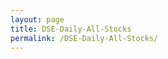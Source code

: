 ```yaml
---
layout: page
title: DSE-Daily-All-Stocks
permalink: /DSE-Daily-All-Stocks/
---
```


<br>
<br>
<div id="output"></div>
<!-- Load Babel -->
<script src="https://unpkg.com/babel-standalone@6/babel.min.js"></script>
<!-- Your custom script here -->
<script type="text/babel">

	var list = ["1JANATAMF","1STPRIMFMF","AAMRANET","AAMRATECH","ABB1STMF","ABBANK","ACFL","ACI","ACIFORMULA","ACMELAB","ACTIVEFINE","ADNTEL","ADVENT","AFCAGRO","AFTABAUTO","AGNISYSL","AGRANINS","AIBL1STIMF","AIL","ALARABANK","AL-HAJTEX","ALIF","ALLTEX","AMANFEED","AMBEEPHA","AMCL(PRAN)","ANLIMAYARN","ANWARGALV","APEXFOODS","APEXFOOT","APEXSPINN","APEXTANRY","APOLOISPAT","ARAMIT","ARAMITCEM","ARGONDENIM","ASIAINS","ASIAPACINS","ATCSLGF","ATLASBANG","AZIZPIPES","BANGAS","BANKASIA","BARKAPOWER","BATASHOE","BATBC","BAYLEASING","BBS","BBSCABLES","BDAUTOCA","BDCOM","BDFINANCE","BDLAMPS","BDTHAI","BDWELDING","BEACHHATCH","BEACONPHAR","BENGALWTL","BERGERPBL","BEXIMCO","BGIC","BIFC","BNICL","BPML","BRACBANK","BSC","BSCCL","BSRMLTD","BSRMSTEEL","BXPHARMA","BXSYNTH","CAPMBDBLMF","CAPMIBBLMF","CENTRALINS","CENTRALPHL","CITYBANK","CITYGENINS","CNATEX","CONFIDCEM","CONTININS","COPPERTECH","CVOPRL","DACCADYE","DAFODILCOM","DBH","DBH1STMF","DELTALIFE","DELTASPINN","DESCO","DESHBANDHU","DHAKABANK","DHAKAINS","DOREENPWR","DSHGARME","DSSL","DULAMIACOT","DUTCHBANGL","EASTERNINS","EASTLAND","EASTRNLUB","EBL","EBL1STMF","EBLNRBMF","ECABLES","EHL","EMERALDOIL","ENVOYTEX","ESQUIRENIT","ETL","EXIM1STMF","EXIMBANK","FAMILYTEX","FARCHEM","FAREASTFIN","FAREASTLIF","FASFIN","FBFIF","FEDERALINS","FEKDIL","FINEFOODS","FIRSTFIN","FIRSTSBANK","FORTUNE","FUWANGCER","FUWANGFOOD","GBBPOWER","GEMINISEA","GENEXIL","GENNEXT","GHAIL","GHCL","GLAXOSMITH","GLOBALINS","GOLDENSON","GP","GPHISPAT","GQBALLPEN","GRAMEENS2","GREENDELMF","GREENDELT","GSPFINANCE","HAKKANIPUL","HEIDELBCEM","HFL","HRTEX","HWAWELLTEX","IBNSINA","IBP","ICB","ICB3RDNRB","ICBAGRANI1","ICBAMCL2ND","ICBEPMF1S1","ICBIBANK","ICBSONALI1","IDLC","IFADAUTOS","IFIC","IFIC1STMF","IFILISLMF1","ILFSL","IMAMBUTTON","INTECH","INTRACO","IPDC","ISLAMIBANK","ISLAMICFIN","ISLAMIINS","ISNLTD","ITC","JAMUNABANK","JAMUNAOIL","JANATAINS","JMISMDL","JUTESPINN","KARNAPHULI","KAY&QUE","KBPPWBIL","KDSALTD","KEYACOSMET","KOHINOOR","KPCL","KPPL","KTL","LANKABAFIN","LEGACYFOOT","LHBL","LIBRAINFU","LINDEBD","LRGLOBMF1","MAKSONSPIN","MALEKSPIN","MARICO","MATINSPINN","MBL1STMF","MEGCONMILK","MEGHNACEM","MEGHNALIFE","MEGHNAPET","MERCANBANK","MERCINS","METROSPIN","MHSML","MICEMENT","MIDASFIN","MIRACLEIND","MITHUNKNIT","MJLBD","MLDYEING","MONNOCERA","MONNOSTAF","MPETROLEUM","MTB","NAHEEACP","NATLIFEINS","NAVANACNG","NBL","NCCBANK","NCCBLMF1","NEWLINE","NFML","NHFIL","NITOLINS","NLI1STMF","NORTHERN","NORTHRNINS","NPOLYMAR","NTC","NTLTUBES","NURANI","OAL","OIMEX","OLYMPIC","ONEBANKLTD","ORIONINFU","ORIONPHARM","PADMALIFE","PADMAOIL","PARAMOUNT","PDL","PENINSULA","PEOPLESINS","PF1STMF","PHARMAID","PHENIXINS","PHOENIXFIN","PHPMF1","PIONEERINS","POPULAR1MF","POPULARLIF","POWERGRID","PRAGATIINS","PRAGATILIF","PREMIERBAN","PREMIERCEM","PREMIERLEA","PRIME1ICBA","PRIMEBANK","PRIMEFIN","PRIMEINSUR","PRIMELIFE","PRIMETEX","PROGRESLIF","PROVATIINS","PTL","PUBALIBANK","PURABIGEN","QUASEMIND","QUEENSOUTH","RAHIMTEXT","RAKCERAMIC","RANFOUNDRY","RDFOOD","RECKITTBEN","REGENTTEX","RELIANCE1","RELIANCINS","RENATA","RENWICKJA","REPUBLIC","RINGSHINE","RNSPIN","RSRMSTEEL","RUNNERAUTO","RUPALIBANK","RUPALIINS","RUPALILIFE","SAFKOSPINN","SAIFPOWER","SAIHAMCOT","SAIHAMTEX","SALAMCRST","SALVOCHEM","SAMATALETH","SAMORITA","SANDHANINS","SAPORTL","SAVAREFR","SEAPEARL","SEBL1STMF","SEMLFBSLGF","SEMLIBBLSF","SEMLLECMF","SHAHJABANK","SHASHADNIM","SHEPHERD","SHURWID","SHYAMPSUG","SIBL","SILCOPHL","SILVAPHL","SIMTEX","SINGERBD","SINOBANGLA","SKTRIMS","SONALIANSH","SONARBAINS","SONARGAON","SOUTHEASTB","SPCERAMICS","SPCL","SQUARETEXT","SQURPHARMA","SSSTEEL","STANCERAM","STANDARINS","STANDBANKL","STYLECRAFT","SUMITPOWER","SUNLIFEINS","TAKAFULINS","TALLUSPIN","TITASGAS","TOSRIFA","TRUSTB1MF","TRUSTBANK","TUNGHAI","UCB","UNIONCAP","UNIQUEHRL","UNITEDAIR","UNITEDFIN","UNITEDINS","UPGDCL","USMANIAGL","UTTARABANK","UTTARAFIN","VAMLBDMF1","VAMLRBBF","VFSTDL","WATACHEM","WMSHIPYARD","YPL","ZAHEENSPIN","ZAHINTEX","ZEALBANGLA"]

var i;

var text = "";

for (i = 0; i < list.length; i++) {
    text +=   `
    <img src="https://www.amarstock.com/Chart/draw?Code=${list[i]}&OVER=BB(20,2);OverlayV!;();&IND=AreaRSI(14);MACD(12,26,9);&Size=1200*700&cg=1&Cycle=Day1&Start=20190721&End=20200121&Width=1&type=3&bg=white&upColor=Darkgreen&downColor=Red&grid=0&sv=1&dataType=1">
    
    <br>`
  
}


document.getElementById('output').innerHTML = text;
</script>
<style type="text/css">
			#output {
			margin: 0 auto;
			text-align: center;
		}

</style>




